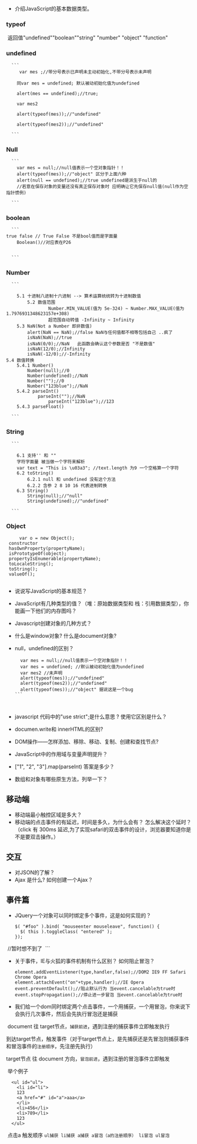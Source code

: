 * 介绍JavaScript的基本数据类型。 

### typeof 

  返回值"undefined""boolean""string" "number" "object" "function"    
 
### undefined  
  
      ```  
	  	 var mes ;//带分号表示已声明未主动初始化,不带分号表示未声明

		同var mes = undefined; 默认被动初始化值为undefined

		alert(mes == undefined);//true;

		var mes2

		alert(typeof(mes));//"undefined"

		alert(typeof(mes2));//"undefined" 
      
      ``` 
      
  ### Null  
  
      ```  
	    var mes = null;//null值表示一个空对象指针！！
	    alert(typeof(mes));//"object" 区分于上面六种
	    alert(null == undefined);//true undefined是派生于null的
	    //若意在保存对象的变量还没有真正保存对象时 应明确让它先保存null值(null作为空指针惯例)
      
      ```  
  ### boolean  
  
      ```  
	true false // True False 不是bool值而是字面量  
        Boolean()//对应表在P26  
	
        
      ``` 
  ### Number  
  
      ```  
      
        5.1 十进制八进制十六进制 --> 算术运算统统转为十进制数值 
		    5.2 数值范围
		            Number.MIN_VALUE(值为 5e-324) ~ Number.MAX_VALUE(值为 1.7976931348623157e+308)
 					超范围自动转值 -Infinity ~ Infinity
        5.3 NaN(Not a Number 即非数值)
            alert(NaN == NaN);//false NaN与任何值都不相等包括自己 ..疯了
            isNaN(NaN);//true
            isNaN(0/0);//NaN   此函数会确认这个参数是否 "不是数值"
            isNaN(12/0);//Infinity  
            isNaN(-12/0);//-Infinity  
	5.4 数值转换
		5.4.1 Number()
			Number(null);//0
			Number(undefined);//NaN
			Number("");//0
			Number("123blue");//NaN
		5.4.2 parseInt()
				parseInt("");//NaN
					parseInt("123blue");//123
		5.4.3 parseFloat()  
        
      ```  
      
  ### String    
  
      ```  
      
        6.1 支持'' 和 "" 
	    字符字面量 被当做一个字符来解析
	    var text = "This is \u03a3"; //text.length 为9 一个空格算一个字符
        6.2 toString()
            6.2.1 null 和 undefined 没有这个方法
            6.2.2 含参 2 8 10 16 代表进制转换
        6.3 String()
            String(null);//"null"
            String(undefined);//"undefined"
      
      ``` 
  ### Object  
  
   ```  
        var o = new Object();
	constructor
	hasOwnProperty(propertyName);
	isPrototypeOf(object);
	propertyIsEnumerable(propertyName);
	toLocaleString();
	toString();
	valueOf();  
      
   ```   
   
   
* 说说写JavaScript的基本规范？  
  
* JavaScript有几种类型的值？（堆：原始数据类型和 栈：引用数据类型），你能画一下他们的内存图吗？
* Javascript创建对象的几种方式？
* 什么是window对象? 什么是document对象?
* null，undefined的区别？  
	```  
	  var mes = null;//null值表示一个空对象指针！！  
	  var mes = undefined; //默认被动初始化值为undefined   
	  var mes2 //未声明  
	  alert(typeof(mes));//"undefined"  
	  alert(typeof(mes2));//"undefined"  
	  alert(typeof(mes));//"object" 据说这是一个bug  
	```  

	
	
* javascript 代码中的"use strict";是什么意思 ? 使用它区别是什么？
* documen.write和 innerHTML的区别?
* DOM操作——怎样添加、移除、移动、复制、创建和查找节点?
* JavaScript中的作用域与变量声明提升？

* ["1", "2", "3"].map(parseInt) 答案是多少？
* 数组和对象有哪些原生方法，列举一下？

## 移动端  
* 移动端最小触控区域是多大？
* 移动端的点击事件的有延迟，时间是多久，为什么会有？ 怎么解决这个延时？（click 有 300ms 延迟,为了实现safari的双击事件的设计，浏览器要知道你是不是要双击操作。）

## 交互  
   * 对JSON的了解？  
   * Ajax 是什么? 如何创建一个Ajax？  
## 事件篇  
* JQuery一个对象可以同时绑定多个事件，这是如何实现的？ 
  
  ```  
  $( "#foo" ).bind( "mouseenter mouseleave", function() {
    $( this ).toggleClass( "entered" );
  });  
  //暂时想不到了
  ```  
  
* 关于事件，IE与火狐的事件机制有什么区别？ 如何阻止冒泡？  

  ```  
  element.addEventListener(type,handler,false);//DOM2 IE9 FF Safari Chrome Opera
  element.attachEvent("on"+type,handler);//IE Opera 
  event.preventDefault();//阻止默认行为 当event.cancelable为true时
  event.stopPropagation();//停止进一步冒泡 当event.cancelable为true时
  ```  
  
  
  
* 我们给一个dom同时绑定两个点击事件，一个用捕获，一个用冒泡，你来说下会执行几次事件，然后会先执行冒泡还是捕获      

  document 往 target节点，`捕获前进`，遇到注册的捕获事件立即触发执行   
  
  到达target节点，触发事件（对于target节点上，是先捕获还是先冒泡则捕获事件和冒泡事件的`注册顺序`，先注册先执行）  
  
  target节点 往 document 方向，`冒泡前进`，遇到注册的冒泡事件立即触发  
  
  举个例子  
 
  
  ```  
    <ul id="ul">
      <li id="li">
      123
      <a href="#" id="a">aaa</a>
      </li>
      <li>456</li>
      <li>789</li>
      123
    </ul>    
  ```  
  点击a 触发顺序 `ul捕获 li捕获 a捕获 a冒泡（a的注册顺序） li冒泡 ul冒泡`  
  
  
 
